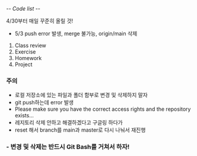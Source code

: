 -*- Code list -*-

4/30부터 매일 꾸준히 올릴 것!
* 5/3 push error 발생, merge 불가능, origin/main 삭제

1. Class review
2. Exercise
3. Homework
4. Project



### 주의
- 로컬 저장소에 있는 파일과 폴더 함부로 변경 및 삭제하지 말자
- git push하는데 error 발생
- Please make sure you have the correct access rights and the repository exists...
- 레지토리 삭제 안하고 해결하겠다고 구글링 하다가 
- reset 해서 branch를 main과 master로 다시 나눠서 재진행
### - 변경 및 삭제는 반드시 Git Bash를 거쳐서 하자!
